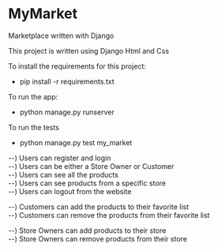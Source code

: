 # MyMarket
Marketplace written with Django  

This project is written using Django Html and Css  

To install the requirements for this project:
* pip install -r requirements.txt

To run the app:
* python manage.py runserver  

To run the tests
* python manage.py test my_market

--) Users can register and login  
--) Users can be either a Store Owner or Customer  
--) Users can see all the products  
--) Users can see products from a specific store  
--) Users can logout from the website  

--) Customers can add the products to their favorite list   
--) Customers can remove the products from their favorite list  

--) Store Owners can add products to their store  
--) Store Owners can remove products from their store  
